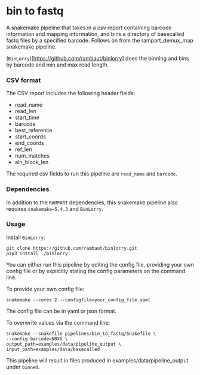 # bin to fastq

A snakemake pipeline that takes in a csv report containing barcode information and mapping information, and bins a directory of basecalled fastq files by a specified barcode. Follows on from the rampart_demux_map snakemake pipeline.

(``BinLorry``)[https://github.com/rambaut/binlorry] does the binning and bins by barcode and min and max read length. 

### CSV format

The CSV report includes the following header fields: 

- read_name
- read_len
- start_time
- barcode
- best_reference
- start_coords
- end_coords
- ref_len
- num_matches
- aln_block_len

The required csv fields to run this pipeline are ``read_name`` and ``barcode``.

### Dependencies

In addition to the ``RAMPART`` dependencies, this snakemake pipeline also requires ``snakemake=5.4.3`` and ``BinLorry``.

### Usage

Install ``BinLorry``:
```
git clone https://github.com/rambaut/binlorry.git
pip3 install ./binlorry
```

You can either run this pipeline by editing the config file, providing your own config file or by explicitly stating the config parameters on the command line. 

To provide your own config file: 
```
snakemake --cores 2 --configfile=your_config_file.yaml
```

The config file can be in yaml or json format. 

To overwrite values via the command line:
```
snakemake --snakefile pipelines/bin_to_fastq/Snakefile \
--config barcode=NBXX \
output_path=examples/data/pipeline_output \
input_path=examples/data/basecalled
```

This pipeline will result in files produced in examples/data/pipeline_output under ``binned``.
